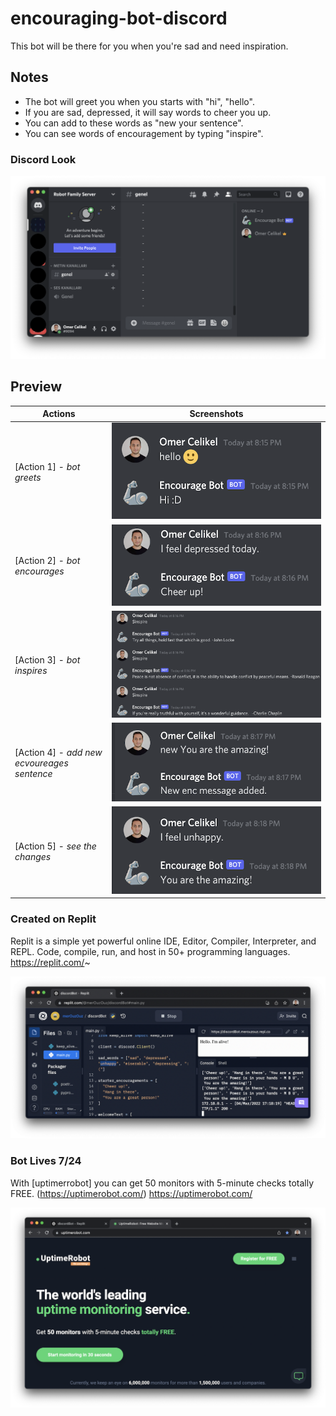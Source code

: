 # encouraging-bot-discord
 This bot will be there for you when you're sad and need inspiration.

## Notes
- The bot will greet you when you starts with "hi", "hello".
- If you are sad, depressed, it will say words to cheer you up.
- You can add to these words as "new your sentence".
- You can see words of encouragement by typing "inspire".


### Discord Look
![screenshot1](screenshots/discordLook.png)


## Preview

Actions                                                                    | Screenshots
---                                                                        |---
[Action 1] - *bot greets*                                                  | ![screen1](screenshots/small/hello.png) 
[Action 2] - *bot encourages*                                              | ![screen2](screenshots/small/encourage.png)
[Action 3] - *bot inspires*                                                | ![screen3](screenshots/small/inspire.png)
[Action 4] - *add new ecvoureages sentence*                                | ![screen4](screenshots/small/addNew.png)
[Action 5] - *see the changes*                                             | ![screen5](screenshots/small/seeNew.png)


### Created on Replit
Replit is a simple yet powerful online IDE, Editor, Compiler, Interpreter, and REPL. Code, compile, run, and host in 50+ programming languages.
https://replit.com/~

![screenshot2](screenshots/small/replitLook.png)

### Bot Lives 7/24
With [uptimerrobot] you can get 50 monitors with 5-minute checks totally FREE. (https://uptimerobot.com/)
https://uptimerobot.com/

![screenshot3](screenshots/small/monitoringService.png)


